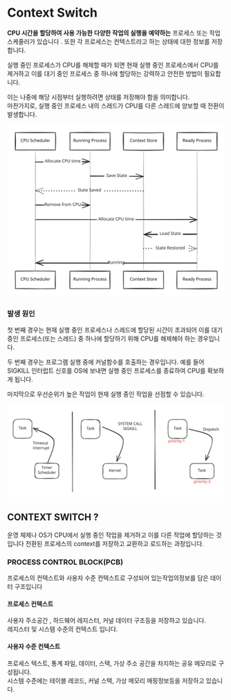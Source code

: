# Context Switch

**CPU 시간을 할당하여 사용 가능한 다양한 작업의 실행을 예약하는** 프로세스 또는 작업 스케줄러가 있습니다 . 또한 각 프로세스는 컨텍스트라고 하는 상태에 대한 정보를 저장합니다.

실행 중인 프로세스가 CPU를 해제할 때가 되면 현재 실행 중인 프로세스에서 CPU를 제거하고 이를 대기 중인 프로세스 중 하나에 할당하는 강력하고 안전한 방법이 필요합니다.&#x20;

이는 나중에 해당 시점부터 실행하려면 상태를 저장해야 함을 의미합니다.\
마찬가지로, 실행 중인 프로세스 내의 스레드가 CPU를 다른 스레드에 양보할 때 전환이 발생합니다.

<img src="../../.gitbook/assets/file.excalidraw (5).svg" alt="" class="gitbook-drawing">

### 발생 원인

첫 번째 경우는 현재 실행 중인 프로세스나 스레드에 할당된 시간이 초과되어 이를 대기 중인 프로세스(또는 스레드) 중 하나에 할당하기 위해 CPU를 해제해야 하는 경우입니다.

두 번째 경우는 프로그램 실행 중에 커널함수를 호출하는 경우입니다. 예를 들어 SIGKILL 인터럽트 신호를 OS에 보내면 실행 중인 프로세스를 종료하여 CPU를 확보하게 됩니다.

마지막으로 우선순위가 높은 작업이 현재 실행 중인 작업을 선점할 수 있습니다.

<img src="../../.gitbook/assets/file.excalidraw (30).svg" alt="" class="gitbook-drawing">

## **CONTEXT SWITCH ?**&#x20;

운영 체제나 OS가 CPU에서 실행 중인 작업을 제거하고 이를 다른 작업에 할당하는 것입니다 전환된 프로세스의 context를 저장하고 교환하고 로드하는 과정입니다.

### PROCESS CONTROL BLOCK(PCB)

프로세스의 컨텍스트와 사용자 수준 컨텍스트로 구성되어 있는작업의정보를 담은 데이터 구조입니다&#x20;

#### 프로세스 컨텍스트

사용자 주소공간 , 하드웨어 레지스터, 커널 데이터 구조등을 저장하고 있습니다.\
레지스터 및 시스템 수준의 컨텍스트 입니다.

#### 사용자 수준 컨텍스트

프로세스 텍스트, 통계 파일, 데이터, 스택, 가상 주소 공간을 차지하는 공유 메모리로 구성됩니다.\
시스템 수준에는 테이블 레코드, 커널 스택, 가상 메모리 매핑정보등을 저장하고 있습니다.
